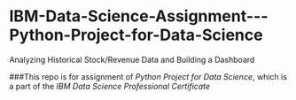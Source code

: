 # IBM-Data-Science-Assignment---Python-Project-for-Data-Science
Analyzing Historical Stock/Revenue Data and Building a Dashboard

###This repo is for assignment of *Python Project for Data Science*, which is a part of the *IBM Data Science Professional Certificate*
